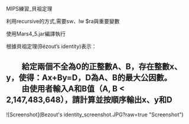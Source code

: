 MIPS練習_貝祖定理

利用recursive的方式,需要sw、lw $ra與重要變數

使用Mars4_5.jar編譯執行

根據貝祖定理(Bézout’s identity)表示：

　　給定兩個不全為0的正整數A、B，存在整數x、y，使得：Ax+By=D，D為A、B的最大公因數。
　　由使用者輸入A和B值（A, B < 2,147,483,648），請計算並按順序輸出x、y和D
-
![Screenshot](Bezout's identity_screenshot.JPG?raw=true "Screenshot")
